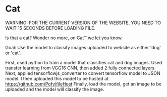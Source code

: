 # Cat

WARNING: FOR THE CURRENT VERSION OF THE WEBSITE, YOU NEED TO WAIT 15 SECONDS BEFORE LOADING FILE.

Is that a cat? Wonder no more, on Cat™ we let you know.

Goal:
Use the model to classify images uploaded to website as either 'dog' or 'cat'.

First, used python to train a model that classifies cat and dog images.
Used transfer learning from VGG16 CNN, then added 2 fully connected layers.
Next, applied tensorflowjs_converter to convert tensorflow model to JSON model.
I then uploaded this model to be hosted at https://github.com/Pofv/fileHost
Finally, load the model, get an image to be uploaded and the model will classify the image.

